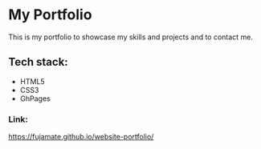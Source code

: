 # My Portfolio

This is my portfolio to showcase my skills and projects and to contact me.

## Tech stack:

- HTML5
- CSS3
- GhPages

### Link:

https://fujamate.github.io/website-portfolio/
